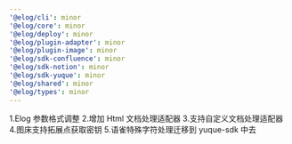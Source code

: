 ```yaml
---
'@elog/cli': minor
'@elog/core': minor
'@elog/deploy': minor
'@elog/plugin-adapter': minor
'@elog/plugin-image': minor
'@elog/sdk-confluence': minor
'@elog/sdk-notion': minor
'@elog/sdk-yuque': minor
'@elog/shared': minor
'@elog/types': minor
---
```


1.Elog 参数格式调整 2.增加 Html 文档处理适配器 3.支持自定义文档处理适配器 4.图床支持拓展点获取密钥 5.语雀特殊字符处理迁移到 yuque-sdk 中去
